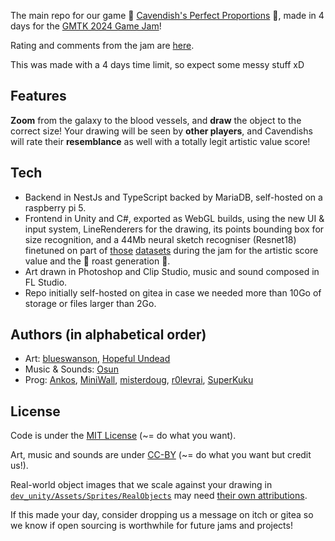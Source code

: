 The main repo for our game 🍌 [Cavendish's Perfect Proportions](https://r0levrai.itch.io/cavendishs-perfect-proportions) 🍌, made in 4 days for the [GMTK 2024 Game Jam](https://itch.io/jam/gmtk-2024)!

Rating and comments from the jam are [here](https://itch.io/jam/gmtk-2024/rate/2901708).

This was made with a 4 days time limit, so expect some messy stuff xD

## Features

**Zoom** from the galaxy to the blood vessels, and **draw** the object to the correct size! Your drawing will be seen by **other players**, and Cavendishs will rate their **resemblance** as well with a totally legit artistic value score!

## Tech

- Backend in NestJs and TypeScript backed by MariaDB, self-hosted on a raspberry pi 5.
- Frontend in Unity and C#, exported as WebGL builds, using the new UI & input system, LineRenderers for the drawing, its points bounding box for size recognition, and a 44Mb neural sketch recogniser (Resnet18) finetuned on part of [those](https://quickdraw.withgoogle.com/data/) [datasets](https://cybertron.cg.tu-berlin.de/eitz/projects/classifysketch/) during the jam for the artistic score value and the 🍌 roast generation 🍌.
- Art drawn in Photoshop and Clip Studio, music and sound composed in FL Studio.
- Repo initially self-hosted on gitea in case we needed more than 10Go of storage or files larger than 2Go.

## Authors (in alphabetical order)

- Art: [blueswanson](https://blueswanson.tumblr.com/), [Hopeful Undead](https://hopeful-undead.itch.io/)
- Music & Sounds: [Osun](https://www.youtube.com/@Osun6)
- Prog: [Ankos](https://ansoko.itch.io/), [MiniWall](https://miniwall.itch.io/), [misterdoug](https://linktr.ee/ddkhaled), [r0levrai](https://r0levrai.itch.io/), [SuperKuku](https://superkuku.itch.io/)

## License

Code is under the [MIT License](https://opensource.org/license/mit) (~= do what you want).

Art, music and sounds are under [CC-BY](https://creativecommons.org/licenses/by/4.0/) (~= do what you want but credit us!).

Real-world object images that we scale against your drawing in [`dev_unity/Assets/Sprites/RealObjects`](./dev_unity/Assets/Sprites/RealObjects) may need [their own attributions](./objects_attributions).

If this made your day, consider dropping us a message on itch or gitea so we know if open sourcing is worthwhile for future jams and projects!